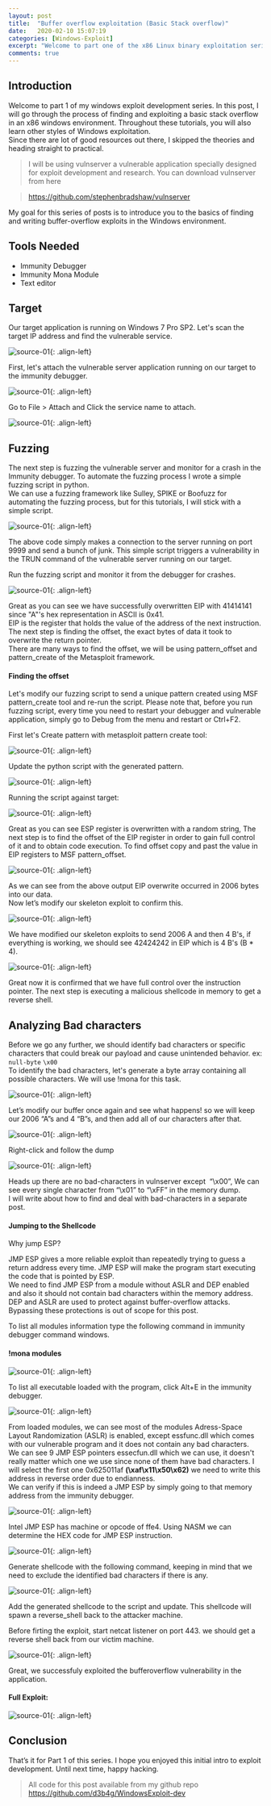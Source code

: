 ```yaml
---
layout: post
title:  "Buffer overflow exploitation (Basic Stack overflow)"
date:   2020-02-10 15:07:19
categories: [Windows-Exploit]
excerpt: "Welcome to part one of the x86 Linux binary exploitation series. In these series of posts, I will cover x86 Linux binary exploitation, from basics to advanced topics."
comments: true
---
```



## Introduction  

Welcome to part 1 of my windows exploit development series. In this post, I will go through the process of finding and exploiting a basic stack overflow in an x86 windows environment. Throughout these tutorials, you will also learn other styles of Windows exploitation.  
Since there are lot of good resources out there, I skipped the theories and heading straight to practical.

> I will be using vulnserver a vulnerable application specially designed for exploit development and research. You can download vulnserver from here
 
> <a href="https://github.com/stephenbradshaw/vulnserver">https://github.com/stephenbradshaw/vulnserver</a>


My goal for this series of posts is to introduce you to the basics of finding and writing buffer-overflow exploits in the Windows environment. 

## Tools Needed  
+ Immunity Debugger  
+ Immunity Mona Module  
+ Text editor

## Target  

Our target application is running on Windows 7 Pro SP2. Let's scan the target IP address and find the vulnerable service.  

![source-01](/img/2-2.png){: .align-left} 

First, let's attach the vulnerable server application running on our target to the immunity debugger. 

![source-01](/img/vulnserver.png){: .align-left} 

Go to File > Attach and Click the service name to attach. 

![source-01](/img/25.png){: .align-left} 

 ## Fuzzing  
 
 The next step is fuzzing the vulnerable server and monitor for a crash in the Immunity debugger. To automate the fuzzing process I wrote a simple fuzzing script in python.  
We can use a fuzzing framework like Sulley, SPIKE or Boofuzz for automating the fuzzing process, but for this tutorials, I will stick with a simple script. 

![source-01](/img/bof-11.PNG){: .align-left} 


The above code simply makes a connection to the server running on port 9999 and send a bunch of junk. This simple script triggers a vulnerability in the TRUN command of the vulnerable server running on our target. 

Run the fuzzing script and monitor it from the debugger for crashes.

![source-01](/img/1-3.png){: .align-left} 

Great as you can see we have successfully overwritten EIP with 41414141 since "A"'s hex representation in ASCII is 0x41.  
EIP is the register that holds the value of the address of the next instruction. The next step is finding the offset, the exact bytes of data it took to overwrite the return pointer.  
There are many ways to find the offset, we will be using pattern\_offset and pattern\_create of the Metasploit framework.

#### Finding the offset  
 
Let's modify our fuzzing script to send a unique pattern created using MSF pattern_create tool and re-run the script. Please note that, before you run fuzzing script, every time you need to restart your debugger and vulnerable application, simply go to Debug from the menu and restart or Ctrl+F2.

First let's Create pattern with metasploit pattern create tool:

![source-01](/img/create_pattern-1.png){: .align-left} 

Update the python script with the generated pattern.

![source-01](/img/bof-12.PNG){: .align-left} 


Running the script against target:

![source-01](/img/overwriteeip_unique.png){: .align-left} 

Great as you can see ESP register is overwritten with a random string, The next step is to find the offset of the EIP register in order to gain full control of it and to obtain code execution. To find offset copy and past the value in EIP registers to MSF pattern_offset.

![source-01](/img/offset.png){: .align-left} 

As we can see from the above output EIP overwrite occurred in 2006 bytes into our data.  
Now let’s modify our skeleton exploit to confirm this.  

![source-01](/img/bof-13.PNG){: .align-left} 


We have modified our skeleton exploits to send 2006 A and then 4 B's, if everything is working, we should see 42424242 in EIP which is 4 B's (B * 4). 

![source-01](/img/eip-1024x289.png){: .align-left} 

Great now it is confirmed that we have full control over the instruction pointer. The next step is executing a malicious shellcode in memory to get a reverse shell. 

## Analyzing Bad characters

Before we go any further, we should identify bad characters or specific characters that could break our payload and cause unintended behavior. ex: `null-byte`&nbsp;`\x00`  
To identify the bad characters, let's generate a byte array containing all possible characters. We will use !mona for this task.

![source-01](/img/bytearray-1024x215.png){: .align-left} 

Let’s modify our buffer once again and see what happens! so we will keep our 2006 “A”s and 4 “B”s, and then add all of our characters after that. 

![source-01](/img/bof-14.PNG){: .align-left} 


Right-click and follow the dump

![source-01](/img/followdump.png){: .align-left} 

Heads up there are no bad-characters in vulnserver except &nbsp;“\x00”, We can see every single character from “\x01” to “\xFF” in the memory dump.  
I will write about how to find and deal with bad-characters in a separate post.

#### Jumping to the Shellcode

Why jump ESP?

JMP ESP gives a more reliable exploit than repeatedly trying to guess a return address every time. JMP ESP will make the program start executing the code that is pointed by ESP.  
We need to find JMP ESP from a module without ASLR and DEP enabled and also it should not contain bad characters within the memory address.  
DEP and ASLR are used to protect against buffer-overflow attacks. Bypassing these protections is out of scope for this post. 

To list all modules information type the following command in immunity debugger command windows. 

#### !mona modules

![source-01](/img/4-3.png){: .align-left} 

To list all executable loaded with the program, click Alt+E in the immunity debugger.

![source-01](/img/dll-1024x115.png){: .align-left} 

From loaded modules, we can see most of the modules Adress-Space Layout Randomization (ASLR) is enabled, except essfunc.dll which comes with our vulnerable program and it does not contain any bad characters.  
We can see 9 JMP ESP pointers essecfun.dll which we can use, it doesn't really matter which one we use since none of them have bad characters. I will select the first one 0x625011af **(\xaf\x11\x50\x62)** we need to write this address in reverse order due to endianness.  
We can verify if this is indeed a JMP ESP by simply going to that memory address from the immunity debugger.

![source-01](/img/jmp2-1.png){: .align-left} 

Intel JMP ESP has machine or opcode of ffe4. Using NASM we can determine the HEX code for JMP ESP instruction.

![source-01](/img/jmp.png){: .align-left} 

Generate shellcode with the following command, keeping in mind that we need to exclude the identified bad characters if there is any.

![source-01](/img/a1-1024x42.png){: .align-left} 

Add the generated shellcode to the script and update. This shellcode will spawn a reverse_shell back to the attacker machine.

Before firting the exploit, start netcat listener on port 443. we should get a reverse shell back from our victim machine.

![source-01](/img/shell.png){: .align-left} 

Great, we successfuly exploited the bufferoverflow vulnerability in the application.

#### Full Exploit:

![source-01](/img/bof-16.PNG){: .align-left} 

## Conclusion 
That’s it for Part 1 of this series. I hope you enjoyed this initial intro to exploit development. Until next time, happy hacking.  

   > All code for this post available from my github repo <a href="https://github.com/d3b4g/WindowsExploit-dev">https://github.com/d3b4g/WindowsExploit-dev</a>
  
